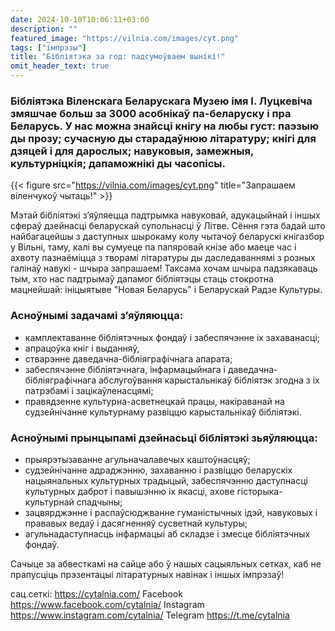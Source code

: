 ```yaml
---
date: 2024-10-10T10:06:11+03:00
description: ""
featured_image: "https://vilnia.com/images/cyt.png"
tags: ["імпрэзы"]
title: "Бібліятэка за год: падсумоўваем вынікі!"
omit_header_text: true
---
```


### Бібліятэка Віленскага Беларускага Музею імя І. Луцкевіча змяшчае больш за 3000 асобнікаў па-беларуску і пра Беларусь. У нас можна знайсці кнігу на любы густ: паэзыю ды прозу; сучасную ды старадаўнюю літаратуру; кнігі для дзяцей і для дарослых; навуковыя, замежныя, культурніцкія; дапаможнікі ды часопісы. 

{{< figure src="https://vilnia.com/images/cyt.png" title="Запрашаем віленчукоў чытаць!" >}}

Мэтай бібліятэкі з’яўляецца падтрымка навуковай, адукацыйнай і іншых сфераў дзейнасці беларускай супольнасці ў Літве. Сёння гэта бадай што найбагацейшы з даступных шырокаму колу чытачоў беларускі кнігазбор у Вільні, таму, калі вы сумуеце па папяровай кнізе або маеце час і ахвоту пазнаёміцца з творамі літаратуры ды даследаваннямі з розных галінаў навукі - шчыра запрашаем! Таксама хочам шчыра падзякаваць тым, хто нас падтрымаў дапамог бібліятэцы стаць стокротна мацнейшай: ініцыятыве "Новая Беларусь" і Беларускай Радзе Культуры.

### Асноўнымі задачамі з’яўляюцца: 
- камплектаванне бібліятэчных фондаў і забеспячэнне іх захаванасці; 
- апрацоўка кніг і выданняў,
- стварэнне даведачна-бібліяграфічнага апарата; 
- забеспячэнне бібліятэчнага, інфармацыйнага і даведачна-бібліяграфічнага абслугоўвання карыстальнікаў бібліятэк згодна з іх патрэбамі і зацікаўленасцямі; 
- правядзенне культурна-асветнецкай працы, накіраванай на судзейнічанне культурнаму развіццю карыстальнікаў бібліятэкі.

### Асноўнымі прынцыпамі дзейнасьці бібліятэкі зьяўляюцца: 
- прыярэтызаванне агульначалавечых каштоўнасцяў; 
- судзейнічанне адраджэнню, захаванню і развіццю беларускіх нацыянальных культурных традыцый, забеспячэнню даступнасці культурных даброт і павышэнню іх якасці, ахове гісторыка-культурнай спадчыны; 
- зацвярджэнне і распаўсюджванне гуманістычных ідэй, навуковых і прававых ведаў і дасягненняў сусветнай культуры;
- агульнадаступнасць інфармацыі аб складзе і змесце бібліятэчных фондаў.

Сачыце за абвесткамі на сайце або ў нашых сацыяльных сетках, каб не прапусціць прэзентацыі літаратурных навінак і іншых імпрэзаў!

сац.сеткі: https://cytalnia.com/ 
Facebook https://www.facebook.com/cytalnia/ 
Instagram https://www.instagram.com/cytalnia/ 
Telegram https://t.me/cytalnia